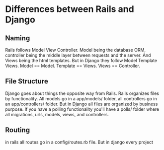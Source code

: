 # Differences between Rails and Django

## Naming
Rails follows Model View Controller. Model being the database ORM, controller being the middle layer between requests and the server. And Views being the html templates. But in Django they follow Model Template Views. Model == Model. Template == Views. Views == Controller.

## File Structure
Django goes about things the opposite way from Rails. Rails organizes files by functionality. All models go in a app/models/
folder, all controllers go in an app/controllers/ folder. But in Django all files are organized by business purpose. If you have a polling functionality you'll have a polls/ folder where all migrations, urls, models, views, and controllers.

## Routing
in rails all routes go in a config/routes.rb file. But in django every project
